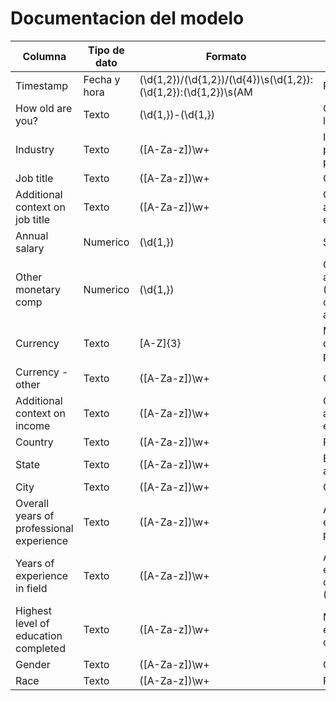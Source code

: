 # Documentacion del modelo
Columna	|	Tipo de dato	|	Formato	|	Descripcion	|
---|---|---|---|
Timestamp	|	Fecha y hora	|	(\d{1,2})/(\d{1,2})/(\d{4})\s(\d{1,2}):(\d{1,2}):(\d{1,2})\s(AM|PM)	|	Fecha y hora de la captura del dato	|
How old are you?	|	Texto	|	(\d{1,})-(\d{1,})	|	Grupo etareo de la persona	|
Industry	|	Texto	|	([A-Za-z])\w+	|	Industria a la que pertenece la persona	|
Job title	|	Texto	|	([A-Za-z])\w+	|	Cargo actual	|
Additional context on job title	|	Texto	|	([A-Za-z])\w+	|	Contexto adicional sobre el cargo	|
Annual salary	|	Numerico	|	(\d{1,})	|	Salario anual	|
Other monetary comp	|	Numerico	|	(\d{1,})	|	Compensaciones adicionales (Bonos, comisiones) anuales	|
Currency	|	Texto	|	[A-Z]{3}	|	Moneda en la que recibe el pago	|
Currency - other	|	Texto	|	([A-Za-z])\w+	|	Otras monedas	|
Additional context on income	|	Texto	|	([A-Za-z])\w+	|	Contexto adicional sobre el ingreso	|
Country	|	Texto	|	([A-Za-z])\w+	|	Pais	|
State	|	Texto	|	([A-Za-z])\w+	|	Estado (Si aplica)	|
City	|	Texto	|	([A-Za-z])\w+	|	Ciudad	|
Overall years of professional experience	|	Texto	|	([A-Za-z])\w+	|	Años de experiencia profesional	|
Years of experience in field	|	Texto	|	([A-Za-z])\w+	|	Años de experiencia en campo (Ejecucion)	|
Highest level of education completed	|	Texto	|	([A-Za-z])\w+	|	Maximo nivel de estudios completados	|
Gender	|	Texto	|	([A-Za-z])\w+	|	Genero	|
Race	|	Texto	|	([A-Za-z])\w+	|	Raza	|
